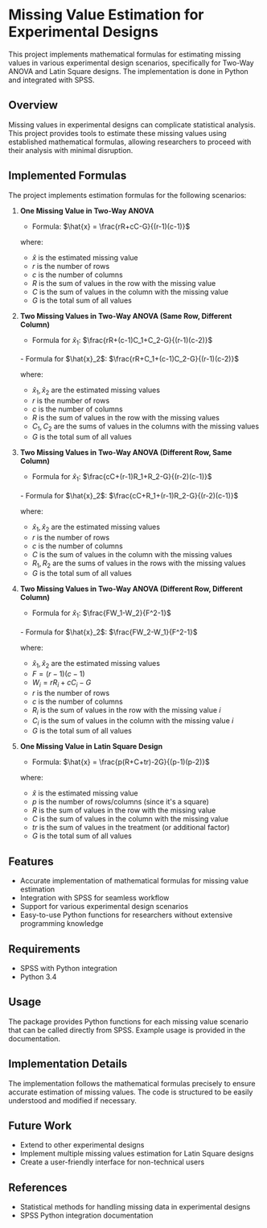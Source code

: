 # Missing Value Estimation for Experimental Designs

This project implements mathematical formulas for estimating missing values in various experimental design scenarios, specifically for Two-Way ANOVA and Latin Square designs. The implementation is done in Python and integrated with SPSS.

## Overview

Missing values in experimental designs can complicate statistical analysis. This project provides tools to estimate these missing values using established mathematical formulas, allowing researchers to proceed with their analysis with minimal disruption.

## Implemented Formulas

The project implements estimation formulas for the following scenarios:

1. **One Missing Value in Two-Way ANOVA**

   - Formula: $\hat{x} = \frac{rR+cC-G}{(r-1)(c-1)}$

   where:

   - $\hat{x}$ is the estimated missing value
   - $r$ is the number of rows
   - $c$ is the number of columns
   - $R$ is the sum of values in the row with the missing value
   - $C$ is the sum of values in the column with the missing value
   - $G$ is the total sum of all values

2. **Two Missing Values in Two-Way ANOVA (Same Row, Different Column)**

   - Formula for $\hat{x}_1$: $\frac{rR+(c-1)C_1+C_2-G}{(r-1)(c-2)}$
   <br>
   - Formula for $\hat{x}_2$: $\frac{rR+C_1+(c-1)C_2-G}{(r-1)(c-2)}$

   where:

   - $\hat{x}_1, \hat{x}_2$ are the estimated missing values
   - $r$ is the number of rows
   - $c$ is the number of columns
   - $R$ is the sum of values in the row with the missing values
   - $C_1, C_2$ are the sums of values in the columns with the missing values
   - $G$ is the total sum of all values

3. **Two Missing Values in Two-Way ANOVA (Different Row, Same Column)**

   - Formula for $\hat{x}_1$: $\frac{cC+(r-1)R_1+R_2-G}{(r-2)(c-1)}$
   <br>
   - Formula for $\hat{x}_2$: $\frac{cC+R_1+(r-1)R_2-G}{(r-2)(c-1)}$

   where:

   - $\hat{x}_1, \hat{x}_2$ are the estimated missing values
   - $r$ is the number of rows
   - $c$ is the number of columns
   - $C$ is the sum of values in the column with the missing values
   - $R_1, R_2$ are the sums of values in the rows with the missing values
   - $G$ is the total sum of all values

4. **Two Missing Values in Two-Way ANOVA (Different Row, Different Column)**

   - Formula for $\hat{x}_1$: $\frac{FW_1-W_2}{F^2-1}$
   <br>
   - Formula for $\hat{x}_2$: $\frac{FW_2-W_1}{F^2-1}$

   where:

   - $\hat{x}_1, \hat{x}_2$ are the estimated missing values
   - $F = (r-1)(c-1)$
   - $W_i = rR_i+cC_i-G$
   - $r$ is the number of rows
   - $c$ is the number of columns
   - $R_i$ is the sum of values in the row with the missing value $i$
   - $C_i$ is the sum of values in the column with the missing value $i$
   - $G$ is the total sum of all values

5. **One Missing Value in Latin Square Design**

   - Formula: $\hat{x} = \frac{p(R+C+tr)-2G}{(p-1)(p-2)}$

   where:

   - $\hat{x}$ is the estimated missing value
   - $p$ is the number of rows/columns (since it's a square)
   - $R$ is the sum of values in the row with the missing value
   - $C$ is the sum of values in the column with the missing value
   - $tr$ is the sum of values in the treatment (or additional factor)
   - $G$ is the total sum of all values

## Features

- Accurate implementation of mathematical formulas for missing value estimation
- Integration with SPSS for seamless workflow
- Support for various experimental design scenarios
- Easy-to-use Python functions for researchers without extensive programming knowledge

## Requirements

- SPSS with Python integration
- Python 3.4

## Usage

The package provides Python functions for each missing value scenario that can be called directly from SPSS. Example usage is provided in the documentation.

## Implementation Details

The implementation follows the mathematical formulas precisely to ensure accurate estimation of missing values. The code is structured to be easily understood and modified if necessary.

## Future Work

- Extend to other experimental designs
- Implement multiple missing values estimation for Latin Square designs
- Create a user-friendly interface for non-technical users

## References

- Statistical methods for handling missing data in experimental designs
- SPSS Python integration documentation
